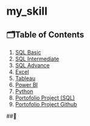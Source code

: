 # my_skill

## 🗂️Table of Contents
1. [SQL Basic]()
2. [SQL Intermediate]()
3. [SQL Advance]()
4. [Excel]()
5. [Tableau]()
6. [Power BI]()
7. [Python]()
8. [Portofolio Project (SQL)]()
9. [Portofolio Project Github]()

##📑